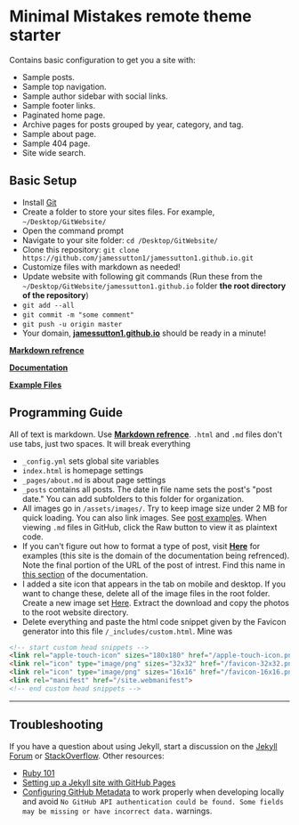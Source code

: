 # Minimal Mistakes remote theme starter

Contains basic configuration to get you a site with:

- Sample posts.
- Sample top navigation.
- Sample author sidebar with social links.
- Sample footer links.
- Paginated home page.
- Archive pages for posts grouped by year, category, and tag.
- Sample about page.
- Sample 404 page.
- Site wide search.

## Basic Setup

- Install [Git](https://git-scm.com/download/win)
- Create a folder to store your sites files. For example, `~/Desktop/GitWebsite/`
- Open the command prompt
- Navigate to your site folder: `cd /Desktop/GitWebsite/`
- Clone this repository: `git clone https://github.com/jamessutton1/jamessutton1.github.io.git`
- Customize files with markdown as needed!
- Update website with following git commands (Run these from the `~/Desktop/GitWebsite/jamessutton1.github.io` folder __the root directory of the repository__)
- `git add --all`
- `git commit -m "some comment"`
- `git push -u origin master`
- Your domain, [**jamessutton1.github.io**](https://jamessutton1.github.io/) should be ready in a minute!

[**Markdown refrence**](https://kramdown.gettalong.org/quickref.html)

[**Documentation**](https://mmistakes.github.io/minimal-mistakes/docs/configuration/)

[**Example Files**](https://github.com/mmistakes/minimal-mistakes/tree/master/docs)

## Programming Guide

All of text is markdown. Use [**Markdown refrence**](https://kramdown.gettalong.org/quickref.html).
`.html` and `.md` files don't use tabs, just two spaces. It will break everything
- `_config.yml` sets global site variables
- `index.html` is homepage settings
- `_pages/about.md` is about page settings
- `_posts` contains all posts. The date in file name sets the post's "post date." You can add subfolders to this folder for organization.
- All images go in `/assets/images/`. Try to keep image size under 2 MB for quick loading. You can also link images. See [post examples](https://github.com/mmistakes/minimal-mistakes/tree/master/docs/_posts). When viewing `.md` files in GitHub, click the Raw button to view it as plaintext code. 
- If you can't figure out how to format a type of post, visit [**Here**](https://mmistakes.github.io/minimal-mistakes/year-archive/) for examples (this site is the domain of the documentation being refrenced). Note the final portion of the URL of the post of intrest. Find this name in [this section](https://github.com/mmistakes/minimal-mistakes/tree/master/docs/_posts) of the documentation.
- I added a site icon that appears in the tab on mobile and desktop. If you want to change these, delete all of the image files in the root folder. Create a new image set [Here](https://favicon.io/). Extract the download and copy the photos to the root website directory.
- Delete everything and paste the html code snippet given by the Favicon generator into this file `/_includes/custom.html`. Mine was

~~~ html
<!-- start custom head snippets -->
<link rel="apple-touch-icon" sizes="180x180" href="/apple-touch-icon.png">
<link rel="icon" type="image/png" sizes="32x32" href="/favicon-32x32.png">
<link rel="icon" type="image/png" sizes="16x16" href="/favicon-16x16.png">
<link rel="manifest" href="/site.webmanifest">
<!-- end custom head snippets -->
~~~

---

## Troubleshooting

If you have a question about using Jekyll, start a discussion on the [Jekyll Forum](https://talk.jekyllrb.com/) or [StackOverflow](https://stackoverflow.com/questions/tagged/jekyll). Other resources:

- [Ruby 101](https://jekyllrb.com/docs/ruby-101/)
- [Setting up a Jekyll site with GitHub Pages](https://jekyllrb.com/docs/github-pages/)
- [Configuring GitHub Metadata](https://github.com/jekyll/github-metadata/blob/master/docs/configuration.md#configuration) to work properly when developing locally and avoid `No GitHub API authentication could be found. Some fields may be missing or have incorrect data.` warnings.
